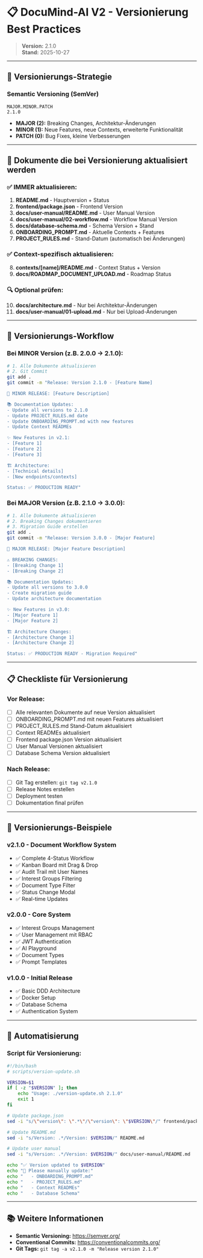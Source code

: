 # 📋 DocuMind-AI V2 - Versionierung Best Practices

> **Version:** 2.1.0  
> **Stand:** 2025-10-27

---

## 🎯 Versionierungs-Strategie

### **Semantic Versioning (SemVer)**

```
MAJOR.MINOR.PATCH
2.1.0
```

- **MAJOR (2):** Breaking Changes, Architektur-Änderungen
- **MINOR (1):** Neue Features, neue Contexts, erweiterte Funktionalität
- **PATCH (0):** Bug Fixes, kleine Verbesserungen

---

## 📝 Dokumente die bei Versionierung aktualisiert werden

### **✅ IMMER aktualisieren:**

1. **README.md** - Hauptversion + Status
2. **frontend/package.json** - Frontend Version
3. **docs/user-manual/README.md** - User Manual Version
4. **docs/user-manual/02-workflow.md** - Workflow Manual Version
5. **docs/database-schema.md** - Schema Version + Stand
6. **ONBOARDING_PROMPT.md** - Aktuelle Contexts + Features
7. **PROJECT_RULES.md** - Stand-Datum (automatisch bei Änderungen)

### **✅ Context-spezifisch aktualisieren:**

8. **contexts/[name]/README.md** - Context Status + Version
9. **docs/ROADMAP_DOCUMENT_UPLOAD.md** - Roadmap Status

### **🔍 Optional prüfen:**

10. **docs/architecture.md** - Nur bei Architektur-Änderungen
11. **docs/user-manual/01-upload.md** - Nur bei Upload-Änderungen

---

## 🚀 Versionierungs-Workflow

### **Bei MINOR Version (z.B. 2.0.0 → 2.1.0):**

```bash
# 1. Alle Dokumente aktualisieren
# 2. Git Commit
git add .
git commit -m "Release: Version 2.1.0 - [Feature Name]

🎉 MINOR RELEASE: [Feature Description]

📚 Documentation Updates:
- Update all versions to 2.1.0
- Update PROJECT_RULES.md date
- Update ONBOARDING_PROMPT.md with new features
- Update Context READMEs

✨ New Features in v2.1:
- [Feature 1]
- [Feature 2]
- [Feature 3]

🏗️ Architecture:
- [Technical details]
- [New endpoints/contexts]

Status: ✅ PRODUCTION READY"
```

### **Bei MAJOR Version (z.B. 2.1.0 → 3.0.0):**

```bash
# 1. Alle Dokumente aktualisieren
# 2. Breaking Changes dokumentieren
# 3. Migration Guide erstellen
git add .
git commit -m "Release: Version 3.0.0 - [Major Feature]

🎉 MAJOR RELEASE: [Major Feature Description]

⚠️ BREAKING CHANGES:
- [Breaking Change 1]
- [Breaking Change 2]

📚 Documentation Updates:
- Update all versions to 3.0.0
- Create migration guide
- Update architecture documentation

✨ New Features in v3.0:
- [Major Feature 1]
- [Major Feature 2]

🏗️ Architecture Changes:
- [Architecture Change 1]
- [Architecture Change 2]

Status: ✅ PRODUCTION READY - Migration Required"
```

---

## 📋 Checkliste für Versionierung

### **Vor Release:**

- [ ] Alle relevanten Dokumente auf neue Version aktualisiert
- [ ] ONBOARDING_PROMPT.md mit neuen Features aktualisiert
- [ ] PROJECT_RULES.md Stand-Datum aktualisiert
- [ ] Context READMEs aktualisiert
- [ ] Frontend package.json Version aktualisiert
- [ ] User Manual Versionen aktualisiert
- [ ] Database Schema Version aktualisiert

### **Nach Release:**

- [ ] Git Tag erstellen: `git tag v2.1.0`
- [ ] Release Notes erstellen
- [ ] Deployment testen
- [ ] Dokumentation final prüfen

---

## 🎯 Versionierungs-Beispiele

### **v2.1.0 - Document Workflow System**
- ✅ Complete 4-Status Workflow
- ✅ Kanban Board mit Drag & Drop
- ✅ Audit Trail mit User Names
- ✅ Interest Groups Filtering
- ✅ Document Type Filter
- ✅ Status Change Modal
- ✅ Real-time Updates

### **v2.0.0 - Core System**
- ✅ Interest Groups Management
- ✅ User Management mit RBAC
- ✅ JWT Authentication
- ✅ AI Playground
- ✅ Document Types
- ✅ Prompt Templates

### **v1.0.0 - Initial Release**
- ✅ Basic DDD Architecture
- ✅ Docker Setup
- ✅ Database Schema
- ✅ Authentication System

---

## 🔧 Automatisierung

### **Script für Versionierung:**

```bash
#!/bin/bash
# scripts/version-update.sh

VERSION=$1
if [ -z "$VERSION" ]; then
    echo "Usage: ./version-update.sh 2.1.0"
    exit 1
fi

# Update package.json
sed -i "s/\"version\": \".*\"/\"version\": \"$VERSION\"/" frontend/package.json

# Update README.md
sed -i "s/Version: .*/Version: $VERSION/" README.md

# Update user manual
sed -i "s/Version: .*/Version: $VERSION/" docs/user-manual/README.md

echo "✅ Version updated to $VERSION"
echo "📝 Please manually update:"
echo "   - ONBOARDING_PROMPT.md"
echo "   - PROJECT_RULES.md"
echo "   - Context READMEs"
echo "   - Database Schema"
```

---

## 📚 Weitere Informationen

- **Semantic Versioning:** https://semver.org/
- **Conventional Commits:** https://conventionalcommits.org/
- **Git Tags:** `git tag -a v2.1.0 -m "Release version 2.1.0"`
